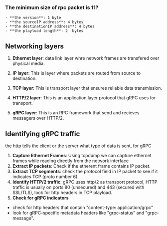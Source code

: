 ### The minimum size of rpc packet is 11?
    - **the version**: 1 byte
    - **the sourceIP address**: 4 bytes
    - **the destinationIP address**: 4 bytes 
    - **the playload length**: 2  bytes 

## Networking layers 

1. **Ethernet layer**: data link layer whre network frames are transfered over physical media.  

2. **IP layer**: This is layer where packets are routed from source to destination. 

3. **TCP layer**: This is transport layer that ensures reliable data transmission. 

4. **HTTP/2 layer**: This is an application layer protocol that gRPC uses for transport.  

5. **gRPC layer**: This is an RPC framework that send and recieves messagers over HTTP/2.  

## Identifying gRPC traffic
the http tells the client or the server what type of data is sent, for gRPC 

1. **Capture Ethernet Frames**: Using tcpdump we can capture ethernet frames while reading directly from the network interface
2. **Extract IP packets**: Check if the etherent frame contains IP packet.  
3. **Extract TCP segments**: check the protocol field in IP packet to see if it indicates TCP (proto number 6).  
4. **Identify HTTP/2 traffic**: gRPC uses http/2 as transport protocol, HTTP traffic is usually on ports 80 (unsecured) and 443 (secured with SSL/TLS), look for http headers in TCP playload. 
5. **Check for gRPC indicators** 
- check for http headers that contain "content-type: application/grpc" 
- look for gRPC-specific metadata headers like "grpc-status" and "grpc-message".